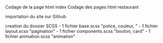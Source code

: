 Codage de la page html index
Codage des pages html restaurant 

importation du site sur Github

creation du dossier SCSS
    - 1 fichier base.scss "police, couleur, "
    - 1 fichier layout.scss "pagination"
    - 1 fichier components.scss "bouton, card"
    - 1 fichier animation.scss  "animation"
